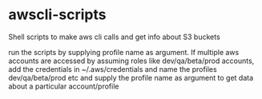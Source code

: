 # awscli-scripts
Shell scripts to make aws cli calls and get info about S3 buckets 

run the scripts by supplying profile name as argument. 
If multiple aws accounts are accessed by assuming roles like dev/qa/beta/prod accounts, 
add the credentials in ~/.aws/credentials and name the profiles dev/qa/beta/prod etc and supply the profile name 
as argument to get data about a particular account/profile
